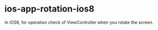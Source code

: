 # ios-app-rotation-ios8
In iOS8, for operation check of ViewController when you rotate the screen.

